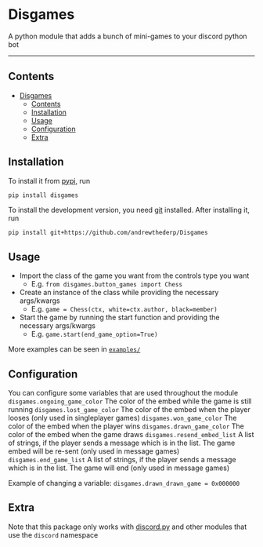 # Disgames
A python module that adds a bunch of mini-games to your discord python bot

---
## Contents

- [Disgames](#disgames)
  - [Contents](#contents)
  - [Installation](#installation)
  - [Usage](#usage)
  - [Configuration](#configuration)
  - [Extra](#extra)

## Installation

To install it from [pypi](https://pypi.org/project/disgames), run

```sh
pip install disgames
```

To install the development version, you need [git](https://git-scm.com/downloads) installed. After installing it, run

```shell
pip install git+https://github.com/andrewthederp/Disgames
```

## Usage

- Import the class of the game you want from the controls type you want
  - E.g. `from disgames.button_games import Chess`
- Create an instance of the class while providing the necessary args/kwargs
  - E.g. `game = Chess(ctx, white=ctx.author, black=member)`
- Start the game by running the start function and providing the necessary args/kwargs
  - E.g. `game.start(end_game_option=True)`

More examples can be seen in [`examples/`](./examples/)

## Configuration
You can configure some variables that are used throughout the module
`disgames.ongoing_game_color` The color of the embed while the game is still running
`disgames.lost_game_color` The color of the embed when the player looses (only used in singleplayer games)
`disgames.won_game_color` The color of the embed when the player wins
`disgames.drawn_game_color` The color of the embed when the game draws
`disgames.resend_embed_list` A list of strings, if the player sends a message which is in the list. The game embed will be re-sent (only used in message games)
`disgames.end_game_list` A list of strings, if the player sends a message which is in the list. The game will end (only used in message games)

Example of changing a variable: `disgames.drawn_drawn_game = 0x000000`

## Extra
Note that this package only works with [discord.py](https://pypi.org/project/discord.py) and other modules that use the `discord` namespace
